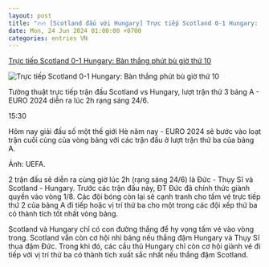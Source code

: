 ```yaml
---
layout: post
title: "🔥🔥 [Scotland đấu với Hungary] Trực tiếp Scotland 0-1 Hungary: Bàn thắng phút bù giờ thứ 10"
date: Mon, 24 Jun 2024 01:00:00 +0700
categories: entries VN
---
```

[Trực tiếp Scotland 0-1 Hungary: Bàn thắng phút bù giờ thứ 10](https://vov.vn/the-thao/truc-tiep-scotland-vs-hungary-chi-mot-con-duong-post1103289.vov)

![Trực tiếp Scotland 0-1 Hungary: Bàn thắng phút bù giờ thứ 10](https://vov-media.emitech.vn/sites/default/files/styles/og_image/public/2024-06/23_2.jpg?v=1719199916)

Tường thuật trực tiếp trận đấu Scotland vs Hungary, lượt trận thứ 3 bảng A - EURO 2024 diễn ra lúc 2h rạng sáng 24/6.

15:30

Hôm nay giải đấu số một thế giới Hè năm nay - EURO 2024 sẽ bước vào loạt trận cuối cùng của vòng bảng với các trận đấu ở lượt trận thứ ba của bảng A.

Ảnh: UEFA.

2 trận đấu sẽ diễn ra cùng giờ lúc 2h (rạng sáng 24/6) là Đức - Thụy Sĩ và Scotland - Hungary. Trước các trận đấu này, ĐT Đức đã chính thức giành quyền vào vòng 1/8. Các đội bóng còn lại sẽ cạnh tranh cho tấm vé trực tiếp thứ 2 của bảng A đi tiếp hoặc vị trí thứ ba cho một trong các đội xếp thứ ba có thành tích tốt nhất vòng bảng.

Scotland và Hungary chỉ có con đường thắng để hy vọng tấm vé vào vòng trong. Scotland vẫn còn cơ hội nhì bảng nếu thắng đậm Hungary và Thụy Sĩ thua đậm Đức. Trong khi đó, các cầu thủ Hungary chỉ còn cơ hội giành vé đi tiếp với vị trí thứ ba có thành tích xuất sắc nhất nếu thắng đậm Scotland.

